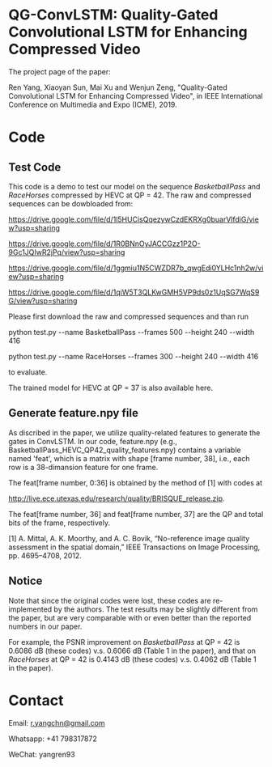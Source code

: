 # QG-ConvLSTM: Quality-Gated Convolutional LSTM for Enhancing Compressed Video
The project page of the paper:

Ren Yang, Xiaoyan Sun, Mai Xu and Wenjun Zeng, "Quality-Gated Convolutional LSTM for Enhancing Compressed Video", in IEEE International Conference on Multimedia and Expo (ICME), 2019.

# Code

## Test Code

This code is a demo to test our model on the sequence *BasketballPass* and *RaceHorses* compressed by HEVC at QP = 42. The raw and compressed sequences can be dowbloaded from: 

https://drive.google.com/file/d/1l5HUCisQqezywCzdEKRXg0buarVlfdiG/view?usp=sharing

https://drive.google.com/file/d/1R0BNnOyJACCGzz1P2O-9Gc1JQIwR2jPq/view?usp=sharing

https://drive.google.com/file/d/1ggmiu1N5CWZDR7b_qwgEdi0YLHc1nh2w/view?usp=sharing

https://drive.google.com/file/d/1qiW5T3QLKwGMH5VP9ds0z1UqSG7WqS9G/view?usp=sharing

Please first download the raw and compressed sequences and than run 

python test.py --name BasketballPass --frames 500 --height 240 --width 416

python test.py --name RaceHorses --frames 300 --height 240 --width 416

to evaluate.

The trained model for HEVC at QP = 37 is also available here.

## Generate feature.npy file

As discribed in the paper, we utilize quality-related features to generate the gates in ConvLSTM. In our code, feature.npy (e.g., BasketballPass_HEVC_QP42_quality_features.npy) contains a variable named 'feat', which is a matrix with shape [frame number, 38], i.e., each row is a 38-dimansion feature for one frame. 

The feat[frame number, 0:36] is obtained by the method of [1] with codes at 

http://live.ece.utexas.edu/research/quality/BRISQUE_release.zip. 

The feat[frame number, 36] and feat[frame number, 37] are the QP and total bits of the frame, respectively. 


[1] A. Mittal, A. K. Moorthy, and A. C. Bovik, “No-reference image quality assessment in the spatial domain,” IEEE Transactions on Image Processing, pp. 4695–4708, 2012.


## Notice

Note that since the original codes were lost, these codes are re-implemented by the authors. The test results may be slightly different from the paper, but are very comparable with or even better than the reported numbers in our paper. 

For example, the PSNR improvement on *BasketballPass* at QP = 42 is 0.6086 dB (these codes) v.s. 0.6066 dB (Table 1 in the paper), and that on *RaceHorses* at QP = 42 is 0.4143 dB (these codes) v.s. 0.4062 dB (Table 1 in the paper).  

# Contact
Email: r.yangchn@gmail.com

Whatsapp: +41 798317872

WeChat: yangren93
